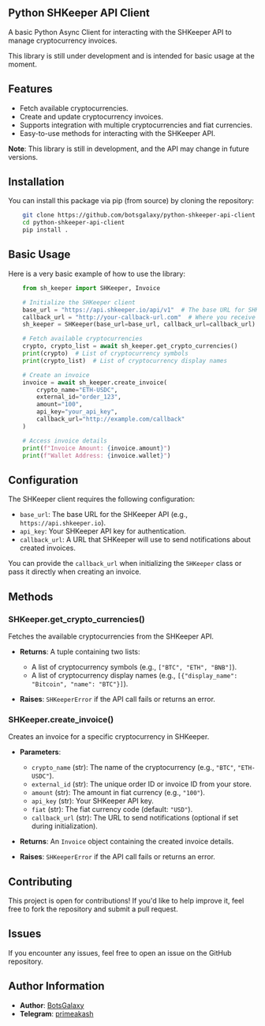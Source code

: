 ## Python SHKeeper API Client

A basic Python Async Client for interacting with the SHKeeper API to manage cryptocurrency invoices.

This library is still under development and is intended for basic usage at the moment.

Features
--------
- Fetch available cryptocurrencies.
- Create and update cryptocurrency invoices.
- Supports integration with multiple cryptocurrencies and fiat currencies.
- Easy-to-use methods for interacting with the SHKeeper API.

**Note**: This library is still in development, and the API may change in future versions.

Installation
------------
You can install this package via pip (from source) by cloning the repository:

```bash
    git clone https://github.com/botsgalaxy/python-shkeeper-api-client.git
    cd python-shkeeper-api-client
    pip install .
```

Basic Usage
------------
Here is a very basic example of how to use the library:

```python 
    from sh_keeper import SHKeeper, Invoice

    # Initialize the SHKeeper client
    base_url = "https://api.shkeeper.io/api/v1"  # The base URL for SHKeeper API
    callback_url = "http://your-callback-url.com"  # Where you receive updates about payments
    sh_keeper = SHKeeper(base_url=base_url, callback_url=callback_url)

    # Fetch available cryptocurrencies
    crypto, crypto_list = await sh_keeper.get_crypto_currencies()
    print(crypto)  # List of cryptocurrency symbols
    print(crypto_list)  # List of cryptocurrency display names

    # Create an invoice
    invoice = await sh_keeper.create_invoice(
        crypto_name="ETH-USDC",
        external_id="order_123",
        amount="100",
        api_key="your_api_key",
        callback_url="http://example.com/callback"
    )

    # Access invoice details
    print(f"Invoice Amount: {invoice.amount}")
    print(f"Wallet Address: {invoice.wallet}")
```

Configuration
-------------
The SHKeeper client requires the following configuration:

- `base_url`: The base URL for the SHKeeper API (e.g., `https://api.shkeeper.io`).
- `api_key`: Your SHKeeper API key for authentication.
- `callback_url`: A URL that SHKeeper will use to send notifications about created invoices.

You can provide the `callback_url` when initializing the `SHKeeper` class or pass it directly when creating an invoice.

Methods
-------
### SHKeeper.get_crypto_currencies()
Fetches the available cryptocurrencies from the SHKeeper API.

- **Returns**: A tuple containing two lists:
  - A list of cryptocurrency symbols (e.g., `["BTC", "ETH", "BNB"]`).
  - A list of cryptocurrency display names (e.g., `[{"display_name": "Bitcoin", "name": "BTC"}]`).

- **Raises**: `SHKeeperError` if the API call fails or returns an error.

### SHKeeper.create_invoice()
Creates an invoice for a specific cryptocurrency in SHKeeper.

- **Parameters**:
  - `crypto_name` (str): The name of the cryptocurrency (e.g., `"BTC"`, `"ETH-USDC"`).
  - `external_id` (str): The unique order ID or invoice ID from your store.
  - `amount` (str): The amount in fiat currency (e.g., `"100"`).
  - `api_key` (str): Your SHKeeper API key.
  - `fiat` (str): The fiat currency code (default: `"USD"`).
  - `callback_url` (str): The URL to send notifications (optional if set during initialization).

- **Returns**: An `Invoice` object containing the created invoice details.

- **Raises**: `SHKeeperError` if the API call fails or returns an error.

Contributing
------------
This project is open for contributions! If you'd like to help improve it, feel free to fork the repository and submit a pull request.

Issues
------
If you encounter any issues, feel free to open an issue on the GitHub repository.

Author Information
------------------
- **Author**: [BotsGalaxy](https://github.com/botsgalaxy)
- **Telegram**: [primeakash](https://t.me/primeakash)


